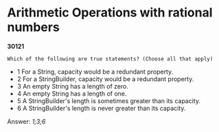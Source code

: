 Arithmetic Operations with rational numbers
===========================================
**30121**
```
Which of the following are true statements? (Choose all that apply)
```


- 1 For a String, capacity would be a redundant property.
- 2 For a StringBuilder, capacity would be a redundant property.
- 3 An empty String has a length of zero.
- 4 An empty String has a length of one.
- 5 A StringBuilder's length is sometimes greater than its capacity.
- 6 A StringBuilder's length is never greater than its capacity.

Answer: *1;3;6*

